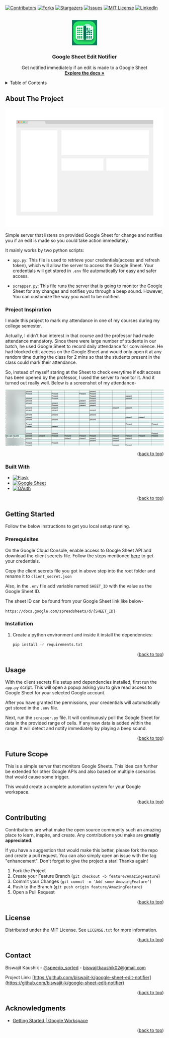 <!-- Improved compatibility of back to top link: See: https://github.com/othneildrew/Best-README-Template/pull/73 -->
<a name="readme-top"></a>
<!--
*** Thanks for checking out the Best-README-Template. If you have a suggestion
*** that would make this better, please fork the repo and create a pull request
*** or simply open an issue with the tag "enhancement".
*** Don't forget to give the project a star!
*** Thanks again! Now go create something AMAZING! :D
-->



<!-- PROJECT SHIELDS -->
<!--
*** I'm using markdown "reference style" links for readability.
*** Reference links are enclosed in brackets [ ] instead of parentheses ( ).
*** See the bottom of this document for the declaration of the reference variables
*** for contributors-url, forks-url, etc. This is an optional, concise syntax you may use.
*** https://www.markdownguide.org/basic-syntax/#reference-style-links
-->
[![Contributors][contributors-shield]][contributors-url]
[![Forks][forks-shield]][forks-url]
[![Stargazers][stars-shield]][stars-url]
[![Issues][issues-shield]][issues-url]
[![MIT License][license-shield]][license-url]
[![LinkedIn][linkedin-shield]][linkedin-url]



<!-- PROJECT LOGO -->
<br />
<div align="center">
  <a href="https://github.com/biswajit-k/google-sheet-edit-notifier">
    <img src="images/logo.png" alt="Logo" width="80" height="80">
  </a>

<h3 align="center">Google Sheet Edit Notifier</h3>

  <p align="center">
    Get notified immediately if an edit is made to a Google Sheet
    <br />
    <a href="https://github.com/biswajit-k/google-sheet-edit-notifier"><strong>Explore the docs »</strong></a>

  </p>
</div>



<!-- TABLE OF CONTENTS -->
<details>
  <summary>Table of Contents</summary>
  <ol>
    <li>
      <a href="#about-the-project">About The Project</a>
      <ul>
        <li><a href="#built-with">Built With</a></li>
      </ul>
    </li>
    <li>
      <a href="#getting-started">Getting Started</a>
      <ul>
        <li><a href="#prerequisites">Prerequisites</a></li>
        <li><a href="#installation">Installation</a></li>
      </ul>
    </li>
    <li><a href="#usage">Usage</a></li>
    <li><a href="#roadmap">Roadmap</a></li>
    <li><a href="#contributing">Contributing</a></li>
    <li><a href="#license">License</a></li>
    <li><a href="#contact">Contact</a></li>
    <li><a href="#acknowledgments">Acknowledgments</a></li>
  </ol>
</details>



<!-- ABOUT THE PROJECT -->
## About The Project

[![Product Name Screen Shot][product-screenshot]](https://example.com)

Simple server that listens on provided Google Sheet for change and notifies you if an edit is made so you could take action immediately.

It mainly works by two python scripts:

* `app.py`: This file is used to retrieve your credentials(access and refresh token), which will allow the server to access the
Google Sheet. Your credentials will get stored in `.env` file automatically for easy and safer access.

* `scrapper.py`: This file runs the server that is going to monitor the Google Sheet for any changes and notifies you through a beep sound. However, You can customize the way you want to be notified.

### Project Inspiration

I made this project to mark my attendance in one of my courses during my college semester. 

Actually, I didn't had interest in that course and the professor had made attendance mandatory. Since there were large number of students in our batch, he used Google Sheet to record daily attendance for convinience. He had blocked edit access on the Google Sheet and would only open it at any random time during the class for 2 mins so that the students present in the class could mark their attendance.

So, instead of myself staring at the Sheet to check everytime if edit access has been opened by the professor, I used the server to monitor it. And it turned out really well. Below is a screenshot of my attendance-

![attendance](./images/attendance.png)

<p align="right">(<a href="#readme-top">back to top</a>)</p>



### Built With

* [![Flask]][flask-url]
* [![Google Sheet]][google-sheet-url]
* [![OAuth]][oauth-url]


<p align="right">(<a href="#readme-top">back to top</a>)</p>



<!-- GETTING STARTED -->
## Getting Started

Follow the below instructions to get you local setup running.

### Prerequisites

On the Google Cloud Console, enable access to Google Sheet API and download the client secrets file. Follow the steps mentioned [here](https://developers.google.com/workspace/guides/get-started#5_steps_to_get_started) to get your credentials.

Copy the client secrets file you got in above step into the root folder and rename it to `client_secret.json`

Also, in the `.env` file add variable named `SHEET_ID` with the value as the Google Sheet ID. 

The sheet ID can be found from your Google Sheet link like below-

`https://docs.google.com/spreadsheets/d/{SHEET_ID}`

### Installation

1. Create a python environment and inside it install the dependencies:
   ```python
   pip install -r requirements.txt   
   ```

<p align="right">(<a href="#readme-top">back to top</a>)</p>



<!-- USAGE EXAMPLES -->
## Usage

With the client secrets file setup and dependencies installed, first run the `app.py` script. This will open a popup asking you to give read access to Google Sheet for your selected Google account. 

After you have granted the permissions, your credentials will automatically get stored in the `.env` file.

Next, run the `scrapper.py` file. It will continuously poll the Google Sheet for data in the provided range of cells. If any new data is added within the range. It will detect and notify immediately by playing a beep sound.

<p align="right">(<a href="#readme-top">back to top</a>)</p>



<!-- ROADMAP -->
## Future Scope

This is a simple server that monitors Google Sheets. This idea can further be extended for other Google APIs and also based on multiple scenarios that would cause some trigger.

This would create a complete automation system for your Google workspace.

<p align="right">(<a href="#readme-top">back to top</a>)</p>



<!-- CONTRIBUTING -->
## Contributing

Contributions are what make the open source community such an amazing place to learn, inspire, and create. Any contributions you make are **greatly appreciated**.

If you have a suggestion that would make this better, please fork the repo and create a pull request. You can also simply open an issue with the tag "enhancement".
Don't forget to give the project a star! Thanks again!

1. Fork the Project
2. Create your Feature Branch (`git checkout -b feature/AmazingFeature`)
3. Commit your Changes (`git commit -m 'Add some AmazingFeature'`)
4. Push to the Branch (`git push origin feature/AmazingFeature`)
5. Open a Pull Request

<p align="right">(<a href="#readme-top">back to top</a>)</p>



<!-- LICENSE -->
## License

Distributed under the MIT License. See `LICENSE.txt` for more information.

<p align="right">(<a href="#readme-top">back to top</a>)</p>



<!-- CONTACT -->
## Contact

Biswajit Kaushik - [@speedo_sorted](https://twitter.com/speedo_sorted) - biswajitkaushik02@gmail.com

Project Link: [https://github.com/biswajit-k/google-sheet-edit-notifier](https://github.com/biswajit-k/google-sheet-edit-notifier)

<p align="right">(<a href="#readme-top">back to top</a>)</p>



<!-- ACKNOWLEDGMENTS -->
## Acknowledgments

* [Getting Started | Google Workspace](https://developers.google.com/workspace/guides/get-started)

<p align="right">(<a href="#readme-top">back to top</a>)</p>



<!-- MARKDOWN LINKS & IMAGES -->
<!-- https://www.markdownguide.org/basic-syntax/#reference-style-links -->
[contributors-shield]: https://img.shields.io/github/contributors/biswajit-k/google-sheet-edit-notifier.svg?style=for-the-badge
[contributors-url]: https://github.com/biswajit-k/google-sheet-edit-notifier/graphs/contributors
[forks-shield]: https://img.shields.io/github/forks/biswajit-k/google-sheet-edit-notifier.svg?style=for-the-badge
[forks-url]: https://github.com/biswajit-k/google-sheet-edit-notifier/network/members
[stars-shield]: https://img.shields.io/github/stars/biswajit-k/google-sheet-edit-notifier.svg?style=for-the-badge
[stars-url]: https://github.com/biswajit-k/google-sheet-edit-notifier/stargazers
[issues-shield]: https://img.shields.io/github/issues/biswajit-k/google-sheet-edit-notifier.svg?style=for-the-badge
[issues-url]: https://github.com/biswajit-k/google-sheet-edit-notifier/issues
[license-shield]: https://img.shields.io/github/license/biswajit-k/google-sheet-edit-notifier.svg?style=for-the-badge
[license-url]: https://github.com/biswajit-k/google-sheet-edit-notifier/blob/master/LICENSE.txt
[linkedin-shield]: https://img.shields.io/badge/-LinkedIn-black.svg?style=for-the-badge&logo=linkedin&colorB=555
[linkedin-url]: https://linkedin.com/in/biswajit-kaushik
[product-screenshot]: images/screenshot.png
[Next.js]: https://img.shields.io/badge/next.js-000000?style=for-the-badge&logo=nextdotjs&logoColor=white
[Next-url]: https://nextjs.org/
[React.js]: https://img.shields.io/badge/React-20232A?style=for-the-badge&logo=react&logoColor=61DAFB
[React-url]: https://reactjs.org/
[Vue.js]: https://img.shields.io/badge/Vue.js-35495E?style=for-the-badge&logo=vuedotjs&logoColor=4FC08D
[Vue-url]: https://vuejs.org/
[Angular.io]: https://img.shields.io/badge/Angular-DD0031?style=for-the-badge&logo=angular&logoColor=white
[Angular-url]: https://angular.io/
[Svelte.dev]: https://img.shields.io/badge/Svelte-4A4A55?style=for-the-badge&logo=svelte&logoColor=FF3E00
[Svelte-url]: https://svelte.dev/
[Laravel.com]: https://img.shields.io/badge/Laravel-FF2D20?style=for-the-badge&logo=laravel&logoColor=white
[Laravel-url]: https://laravel.com
[Bootstrap.com]: https://img.shields.io/badge/Bootstrap-563D7C?style=for-the-badge&logo=bootstrap&logoColor=white
[Bootstrap-url]: https://getbootstrap.com
[JQuery.com]: https://img.shields.io/badge/jQuery-0769AD?style=for-the-badge&logo=jquery&logoColor=white
[JQuery-url]: https://jquery.com 
[Flask]: https://img.shields.io/badge/flask-%23000.svg?style=for-the-badge&logo=flask
[flask-url]: https://flask.palletsprojects.com/
[Google Sheet]: https://img.shields.io/badge/google%20sheets%20api-1f9f61?style=for-the-badge&logo=Manjaro&logoColor=white
[google-sheet-url]: https://developers.google.com/sheets/api/guides/concepts
[OAuth]: https://img.shields.io/badge/OAuth%202.0-%23000.svg?style=for-the-badge
[oauth-url]: https://oauth.net/2/